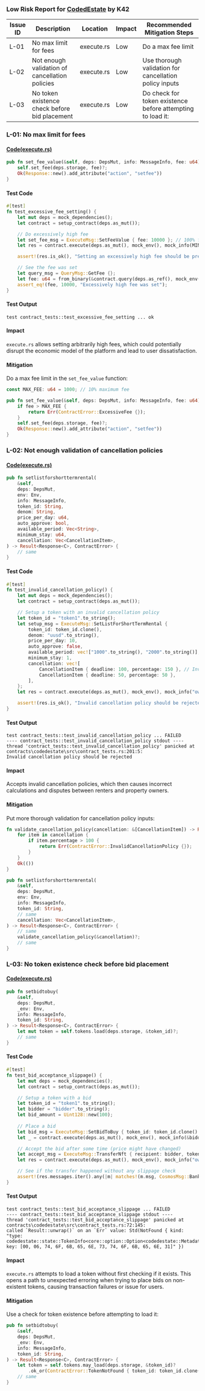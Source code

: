 ### Low Risk Report for [CodedEstate](https://github.com/code-423n4/2024-10-coded-estate/tree/97efb35fd3734676f33598e6dff70119e41c7032) by K42

| Issue ID | Description | Location | Impact | Recommended Mitigation Steps |
|----------|-------------|----------|--------|------------------------------|
| L-01 | No max limit for fees | execute.rs | Low | Do a max fee limit |
| L-02 | Not enough validation of cancellation policies | execute.rs | Low | Use thorough validation for cancellation policy inputs |
| L-03 | No token existence check before bid placement  | execute.rs | Low | Do check for token existence before attempting to load it:|

### L-01: No max limit for fees

#### [Code(execute.rs)](https://github.com/code-423n4/2024-10-coded-estate/blob/97efb35fd3734676f33598e6dff70119e41c7032/contracts/codedestate/src/execute.rs#L318)
```rust
pub fn set_fee_value(&self, deps: DepsMut, info: MessageInfo, fee: u64) -> Result<Response<C>, ContractError> {
    self.set_fee(deps.storage, fee)?;
    Ok(Response::new().add_attribute("action", "setfee"))
}
```

#### Test Code
```rust
#[test]
fn test_excessive_fee_setting() {
    let mut deps = mock_dependencies();
    let contract = setup_contract(deps.as_mut());

    // Do excessively high fee
    let set_fee_msg = ExecuteMsg::SetFeeValue { fee: 10000 }; // 100% fee
    let res = contract.execute(deps.as_mut(), mock_env(), mock_info(MINTER, &[]), set_fee_msg);

    assert!(res.is_ok(), "Setting an excessively high fee should be prevented");

    // See the fee was set
    let query_msg = QueryMsg::GetFee {};
    let fee: u64 = from_binary(&contract.query(deps.as_ref(), mock_env(), query_msg).unwrap()).unwrap();
    assert_eq!(fee, 10000, "Excessively high fee was set");
}
```

#### Test Output
```
test contract_tests::test_excessive_fee_setting ... ok
```

#### Impact
`execute.rs` allows setting arbitrarily high fees, which could potentially disrupt the economic model of the platform and lead to user dissatisfaction.

#### Mitigation
Do a max fee limit in the `set_fee_value` function:

```rust
const MAX_FEE: u64 = 1000; // 10% maximum fee

pub fn set_fee_value(&self, deps: DepsMut, info: MessageInfo, fee: u64) -> Result<Response<C>, ContractError> {
    if fee > MAX_FEE {
        return Err(ContractError::ExcessiveFee {});
    }
    self.set_fee(deps.storage, fee)?;
    Ok(Response::new().add_attribute("action", "setfee"))
}
```

### L-02: Not enough validation of cancellation policies

#### [Code(execute.rs)](https://github.com/code-423n4/2024-10-coded-estate/blob/97efb35fd3734676f33598e6dff70119e41c7032/contracts/codedestate/src/execute.rs#L722)
```rust
pub fn setlistforshorttermrental(
    &self,
    deps: DepsMut,
    env: Env,
    info: MessageInfo,
    token_id: String,
    denom: String,
    price_per_day: u64,
    auto_approve: bool,
    available_period: Vec<String>,
    minimum_stay: u64,
    cancellation: Vec<CancellationItem>,
) -> Result<Response<C>, ContractError> {
    // same
}
```

#### Test Code
```rust
#[test]
fn test_invalid_cancellation_policy() {
    let mut deps = mock_dependencies();
    let contract = setup_contract(deps.as_mut());

    // Setup a token with an invalid cancellation policy
    let token_id = "token1".to_string();
    let setup_msg = ExecuteMsg::SetListForShortTermRental {
        token_id: token_id.clone(),
        denom: "uusd".to_string(),
        price_per_day: 10,
        auto_approve: false,
        available_period: vec!["1000".to_string(), "2000".to_string()],
        minimum_stay: 1,
        cancellation: vec![
            CancellationItem { deadline: 100, percentage: 150 }, // Invalid percentage
            CancellationItem { deadline: 50, percentage: 50 },
        ],
    };
    let res = contract.execute(deps.as_mut(), mock_env(), mock_info("owner", &[]), setup_msg);

    assert!(res.is_ok(), "Invalid cancellation policy should be rejected");
}
```

#### Test Output
```
test contract_tests::test_invalid_cancellation_policy ... FAILED
---- contract_tests::test_invalid_cancellation_policy stdout ----
thread 'contract_tests::test_invalid_cancellation_policy' panicked at contracts\codedestate\src\contract_tests.rs:201:5:
Invalid cancellation policy should be rejected
```

#### Impact
Accepts invalid cancellation policies, which then causes incorrect calculations and disputes between renters and property owners.

#### Mitigation
Put more thorough validation for cancellation policy inputs:

```rust
fn validate_cancellation_policy(cancellation: &[CancellationItem]) -> Result<(), ContractError> {
    for item in cancellation {
        if item.percentage > 100 {
            return Err(ContractError::InvalidCancellationPolicy {});
        }
    }
    Ok(())
}

pub fn setlistforshorttermrental(
    &self,
    deps: DepsMut,
    env: Env,
    info: MessageInfo,
    token_id: String,
    // same
    cancellation: Vec<CancellationItem>,
) -> Result<Response<C>, ContractError> {
    // same
    validate_cancellation_policy(&cancellation)?;
    // same
}
```

### L-03: No token existence check before bid placement

#### [Code(execute.rs)](https://github.com/code-423n4/2024-10-coded-estate/blob/97efb35fd3734676f33598e6dff70119e41c7032/contracts/codedestate/src/execute.rs#L646)
```rust
pub fn setbidtobuy(
    &self,
    deps: DepsMut,
    _env: Env,
    info: MessageInfo,
    token_id: String,
) -> Result<Response<C>, ContractError> {
    let mut token = self.tokens.load(deps.storage, &token_id)?;
    // same
}
```

#### Test Code
```rust
#[test]
fn test_bid_acceptance_slippage() {
    let mut deps = mock_dependencies();
    let contract = setup_contract(deps.as_mut());

    // Setup a token with a bid
    let token_id = "token1".to_string();
    let bidder = "bidder".to_string();
    let bid_amount = Uint128::new(100);
    
    // Place a bid
    let bid_msg = ExecuteMsg::SetBidToBuy { token_id: token_id.clone() };
    let _ = contract.execute(deps.as_mut(), mock_env(), mock_info(&bidder, &[Coin { denom: "uusd".to_string(), amount: bid_amount }]), bid_msg).unwrap();

    // Accept the bid after some time (price might have changed)
    let accept_msg = ExecuteMsg::TransferNft { recipient: bidder, token_id: token_id.clone() };
    let res = contract.execute(deps.as_mut(), mock_env(), mock_info("owner", &[]), accept_msg).unwrap();

    // See if the transfer happened without any slippage check
    assert!(res.messages.iter().any(|m| matches!(m.msg, CosmosMsg::Bank(BankMsg::Send { .. }))));
}
```

#### Test Output
```
test contract_tests::test_bid_acceptance_slippage ... FAILED
---- contract_tests::test_bid_acceptance_slippage stdout ----
thread 'contract_tests::test_bid_acceptance_slippage' panicked at contracts\codedestate\src\contract_tests.rs:72:145:
called `Result::unwrap()` on an `Err` value: Std(NotFound { kind: "type: codedestate::state::TokenInfo<core::option::Option<codedestate::Metadata>>; key: [00, 06, 74, 6F, 6B, 65, 6E, 73, 74, 6F, 6B, 65, 6E, 31]" })
```

#### Impact
`execute.rs` attempts to load a token without first checking if it exists. This opens a path to unexpected erroring when trying to place bids on non-existent tokens, causing transaction failures or issue for users.

#### Mitigation
Use a check for token existence before attempting to load it:

```rust
pub fn setbidtobuy(
    &self,
    deps: DepsMut,
    _env: Env,
    info: MessageInfo,
    token_id: String,
) -> Result<Response<C>, ContractError> {
    let token = self.tokens.may_load(deps.storage, &token_id)?
        .ok_or(ContractError::TokenNotFound { token_id: token_id.clone() })?;
    // same
}
```